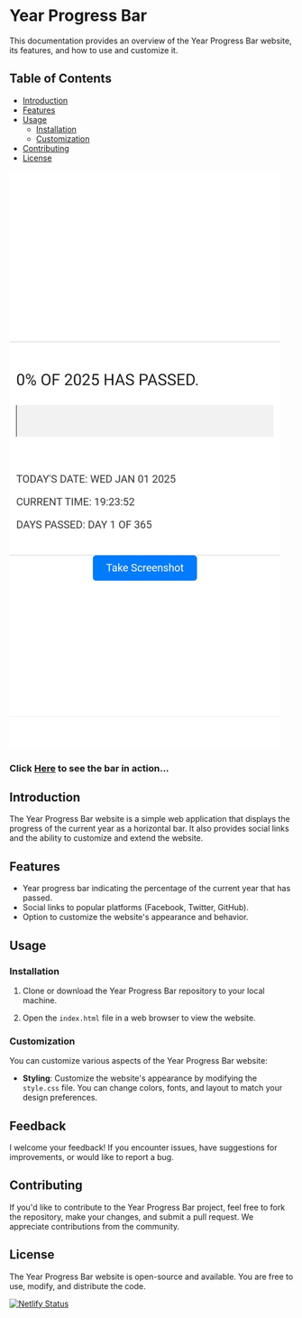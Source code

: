 # Year Progress Bar 

This documentation provides an overview of the Year Progress Bar website, its features, and how to use and customize it.

## Table of Contents
- [Introduction](#introduction)
- [Features](#features)
- [Usage](#usage)
  - [Installation](#installation)
  - [Customization](#customization)
- [Contributing](#contributing)
- [License](#license)

![progress-bar](progresssss.jpg)

### Click [Here](https://teddyo323.github.io/Progress-bar_of_the_year/) to see the bar in action...


## Introduction

The Year Progress Bar website is a simple web application that displays the progress of the current year as a horizontal bar. It also provides social links and the ability to customize and extend the website.

## Features

- Year progress bar indicating the percentage of the current year that has passed.
- Social links to popular platforms (Facebook, Twitter, GitHub).
- Option to customize the website's appearance and behavior.

## Usage

### Installation

1. Clone or download the Year Progress Bar repository to your local machine.

2. Open the `index.html` file in a web browser to view the website.

### Customization

You can customize various aspects of the Year Progress Bar website:

- **Styling**: Customize the website's appearance by modifying the `style.css` file. You can change colors, fonts, and layout to match your design preferences.

## Feedback

I welcome your feedback! If you encounter issues, have suggestions for improvements, or would like to report a bug.

## Contributing

If you'd like to contribute to the Year Progress Bar project, feel free to fork the repository, make your changes, and submit a pull request. We appreciate contributions from the community.

## License

The Year Progress Bar website is open-source and available. You are free to use, modify, and distribute the code.

[![Netlify Status](https://api.netlify.com/api/v1/badges/3a82ab85-66a6-49e0-9832-2c8e61568df1/deploy-status)](https://app.netlify.com/sites/progress-bar-of-the-year/deploys)